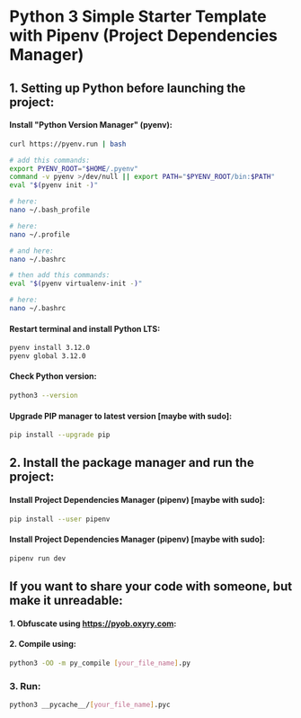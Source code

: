 # Python 3 Simple Starter Template with Pipenv (Project Dependencies Manager)

## 1. Setting up Python before launching the project:

#### Install "Python Version Manager" (pyenv):

```bash
curl https://pyenv.run | bash
```

```bash
# add this commands:
export PYENV_ROOT="$HOME/.pyenv"
command -v pyenv >/dev/null || export PATH="$PYENV_ROOT/bin:$PATH"
eval "$(pyenv init -)"
```

```bash
# here:
nano ~/.bash_profile
```

```bash
# here:
nano ~/.profile
```

```bash
# and here:
nano ~/.bashrc
```

```bash
# then add this commands:
eval "$(pyenv virtualenv-init -)"
```

```bash
# here:
nano ~/.bashrc
```

#### Restart terminal and install Python LTS:

```bash
pyenv install 3.12.0
pyenv global 3.12.0
```

#### Check Python version:

```bash
python3 --version
```

#### Upgrade PIP manager to latest version [maybe with sudo]:

```bash
pip install --upgrade pip
```

## 2. Install the package manager and run the project:

#### Install Project Dependencies Manager (pipenv) [maybe with sudo]:

```bash
pip install --user pipenv
```

#### Install Project Dependencies Manager (pipenv) [maybe with sudo]:

```bash
pipenv run dev
```

## If you want to share your code with someone, but make it unreadable:

#### 1. Obfuscate using https://pyob.oxyry.com:

#### 2. Compile using:

```bash
python3 -OO -m py_compile [your_file_name].py
```

### 3. Run:

```bash
python3 __pycache__/[your_file_name].pyc
```
